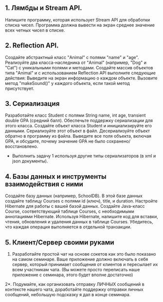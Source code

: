## 1. Лямбды и Stream API.
Напишите программу, которая использует Stream API для обработки списка чисел. Программа должна вывести на экран среднее значение всех четных чисел в списке.

## 2. Reflection API.

Создайте абстрактный класс "Animal" с полями "name" и "age".
Реализуйте два класса-наследника от "Animal" (например, "Dog" и "Cat") с уникальными полями и методами.
Создайте массив объектов типа "Animal" и с использованием Reflection API выполните следующие действия:
Выведите на экран информацию о каждом объекте.
Вызовите метод "makeSound()" у каждого объекта, если такой метод присутствует.

## 3. Сериализация
Разработайте класс Student с полями String name, int age, transient double GPA (средний балл). Обеспечьте поддержку сериализации для этого класса. Создайте объект класса Student и инициализируйте его данными. Сериализуйте этот объект в файл. Десериализуйте объект обратно в программу из файла. Выведите все поля объекта, включая GPA, и обсудите, почему значение GPA не было сохранено/восстановлено.
 * Выполнить задачу 1 используя другие типы сериализаторов (в xml и json документы).

 ## 4. Базы данных и инструменты взаимодействия с ними
Создайте базу данных (например, SchoolDB).
В этой базе данных создайте таблицу Courses с полями id (ключ), title, и duration.
Настройте Hibernate для работы с вашей базой данных.
Создайте Java-класс Course, соответствующий таблице Courses, с необходимыми аннотациями Hibernate.
Используя Hibernate, напишите код для вставки, чтения, обновления и удаления данных в таблице Courses.
Убедитесь, что каждая операция выполняется в отдельной транзакции.

## 5. Клиент/Сервер своими руками
1. Разработайте простой чат на основе сокетов как это было показано на самом семинаре. Ваше приложение должно включать в себя сервер, который принимает сообщения от клиентов и пересылает их всем участникам чата. (Вы можете просто переписать наше приложение с семинара, этого будет вполне достаточно)

2*. Подумайте, как организовать отправку ЛИЧНЫХ сообщений в контексте нашего чата, доработайте поддержку отправки личных сообщений, небольшую подсказку я дал в конце семинара.